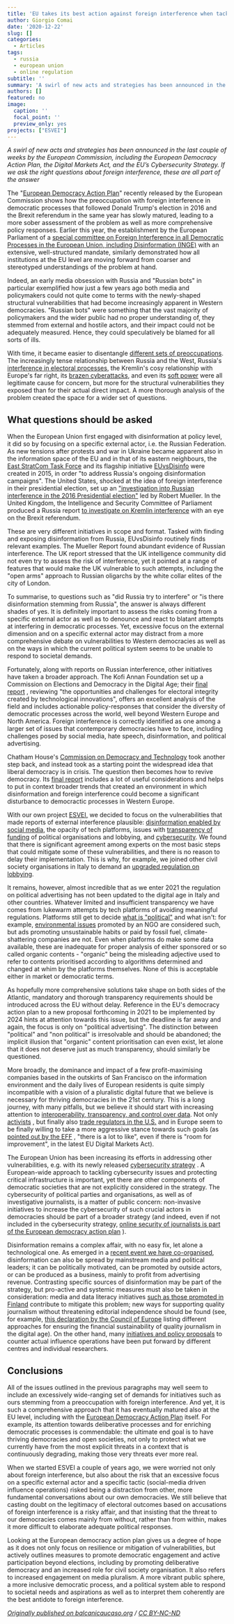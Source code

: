 ```yaml
---
title: 'EU takes its best action against foreign interference when tackling the big issues'
author: Giorgio Comai
date: '2020-12-22'
slug: []
categories:
  - Articles
tags:
  - russia
  - european union
  - online regulation
subtitle: ''
summary: 'A swirl of new acts and strategies has been announced in the last couple of weeks by the European Commission, including the European Democracy Action Plan, the Digital Markets Act, and the EU’s Cybersecurity Strategy. If we ask the right questions about foreign interference, these are all part of the answer'
authors: []
featured: no
image:
  caption: ''
  focal_point: ''
  preview_only: yes
projects: ["ESVEI"]
---
```


*A swirl of new acts and strategies has been announced in the last couple of weeks by the European Commission, including the European Democracy Action Plan, the Digital Markets Act, and the EU’s Cybersecurity Strategy. If we ask the right questions about foreign interference, these are all part of the answer*


The "[European Democracy Action Plan](https://ec.europa.eu/commission/presscorner/detail/en/ip_20_2250)" recently released by the European Commission shows how the preoccupation with foreign interference in democratic processes that followed Donald Trump's election in 2016 and the Brexit referendum in the same year has slowly matured, leading to a more sober assessment of the problem as well as more comprehensive policy responses. Earlier this year, the establishment by the European Parliament of a [special committee on Foreign Interference in all Democratic Processes in the European Union, including Disinformation (INGE)](https://www.europarl.europa.eu/committees/en/inge/home/highlights) with an extensive, well-structured mandate, similarly demonstrated how all institutions at the EU level are moving forward from coarser and stereotyped understandings of the problem at hand.

Indeed, an early media obsession with Russia and "Russian bots" in particular exemplified how just a few years ago both media and policymakers could not quite come to terms with the newly-shaped structural vulnerabilities that had become increasingly apparent in Western democracies. "Russian bots" were something that the vast majority of policymakers and the wider public had no proper understanding of, they stemmed from external and hostile actors, and their impact could not be adequately measured. Hence, they could speculatively be blamed for all sorts of ills.

With time, it became easier to disentangle [different sets of preoccupations](https://www.balcanicaucaso.org/eng/Areas/Russia/Russia-as-a-source-of-concern-are-we-really-talking-about-Russia-205695). The increasingly tense relationship between Russia and the West, Russia's [interference in electoral processes](https://www.balcanicaucaso.org/eng/Projects2/ESVEI/News-Esvei/Russian-Meddling-in-Democratic-Processes-in-Europe-and-the-US-205825), the Kremlin's cosy relationship with Europe's far right, its [brazen cyberattacks](https://www.balcanicaucaso.org/eng/Areas/Russia/Dealing-with-Russia-s-brazenness-in-cyber-space-201208), and even its [soft power](https://www.balcanicaucaso.org/eng/Projects2/ESVEI/News-Esvei/Go-West-Russia-s-soft-power-in-Europe-206775) were all legitimate cause for concern, but more for the structural vulnerabilities they exposed than for their actual direct impact. A more thorough analysis of the problem created the space for a wider set of questions.

## What questions should be asked

When the European Union first engaged with disinformation at policy level, it did so by focusing on a specific external actor, i.e. the Russian Federation. As new tensions after protests and war in Ukraine became apparent also in the information space of the EU and in that of its eastern neighbours, the [East StratCom Task Force](https://eeas.europa.eu/headquarters/headquarters-homepage/2116/-questions-and-answers-about-the-east-stratcom-task-force_en) and its flagship initiative [EUvsDisinfo](https://euvsdisinfo.eu/about/) were created in 2015, in order "to address Russia's ongoing disinformation campaigns". The United States, shocked at the idea of foreign interference in their presidential election, set up an ["investigation into Russian interference in the 2016 Presidential election"](https://www.justice.gov/storage/report.pdf) led by Robert Mueller. In the United Kingdom, the Intelligence and Security Committee of Parliament produced a Russia report [to investigate on Kremlin interference](https://www.theguardian.com/world/2020/jul/21/russia-report-reveals-uk-government-failed-to-address-kremlin-interference-scottish-referendum-brexit) with an eye on the Brexit referendum.

These are very different initiatives in scope and format. Tasked with finding and exposing disinformation from Russia, EUvsDisinfo routinely finds relevant examples. The Mueller Report found abundant evidence of Russian interference. The UK report stressed that the UK intelligence community did not even try to assess the risk of interference, yet it pointed at a range of features that would make the UK vulnerable to such attempts, including the "open arms" approach to Russian oligarchs by the white collar elites of the city of London.

To summarise, to questions such as "did Russia try to interfere" or "is there disinformation stemming from Russia", the answer is always different shades of yes. It is definitely important to assess the risks coming from a specific external actor as well as to denounce and react to blatant attempts at interfering in democratic processes. Yet, excessive focus on the external dimension and on a specific external actor may distract from a more comprehensive debate on vulnerabilities to Western democracies as well as on the ways in which the current political system seems to be unable to respond to societal demands.

Fortunately, along with reports on Russian interference, other initiatives have taken a broader approach. The Kofi Annan Foundation set up a Commission on Elections and Democracy in the Digital Age; their [final report](https://www.kofiannanfoundation.org/app/uploads/2020/01/f035dd8e-kaf_kacedda_report_2019_web.pdf) , reviewing "the opportunities and challenges for electoral integrity created by technological innovations", offers an excellent analysis of the field and includes actionable policy-responses that consider the diversity of democratic processes across the world, well beyond Western Europe and North America. Foreign interference is correctly identified as one among a larger set of issues that contemporary democracies have to face, including challenges posed by social media, hate speech, disinformation, and political advertising.

Chatham House's [Commission on Democracy and Technology](https://demtech.chathamhouse.org/) took another step back, and instead took as a starting point the widespread idea that liberal democracy is in crisis. The question then becomes how to revive democracy. Its [final report](https://demtech.chathamhouse.org/the-future-of-democracy-in-europe-technology-and-the-evolution-of-representation/) includes a lot of useful considerations and helps to put in context broader trends that created an environment in which disinformation and foreign interference could become a significant disturbance to democractic processes in Western Europe.

With our own project [ESVEI,](https://www.balcanicaucaso.org/eng/Projects2/ESVEI) we decided to focus on the vulnerabilities that made reports of external interference plausible: [disinformation enabled by social media](https://www.balcanicaucaso.org/eng/Projects2/ESVEI-social-media-and-disinformation), the opacity of tech platforms, issues with [transparency of funding](https://www.balcanicaucaso.org/eng/Projects2/ESVEI-Transparency-of-funding-and-lobbying) of political organisations and lobbying, and [cybersecurity](https://www.balcanicaucaso.org/eng/Projects2/ESVEI-Cybersecurity). We found that there is significant agreement among experts on the most basic steps that could mitigate some of these vulnerabilities, and there is no reason to delay their implementation. This is why, for example, we joined other civil society organisations in Italy to demand an [upgraded regulation on lobbying](https://www.balcanicaucaso.org/Progetti/ESVEI/#4).

It remains, however, almost incredible that as we enter 2021 the regulation on political advertising has not been updated to the digital age in Italy and other countries. Whatever limited and insufficient transparency we have comes from lukewarm attempts by tech platforms of avoiding meaningful regulations. Platforms still get to decide [what is "political"](https://www.facebook.com/business/help/167836590566506?id=288762101909005) and what isn't: for example, [environmental issues](https://www.facebook.com/business/help/167836590566506?id=288762101909005) promoted by an NGO are considered such, but ads promoting unsustainable habits or paid by fossil fuel, climate-shattering companies are not. Even when platforms do make some data available, these are inadequate for proper analysis of either sponsored or so called organic contents - "organic" being the misleading adjective used to refer to contents prioritised according to algorithms determined and changed at whim by the platforms themselves. None of this is acceptable either in market or democratic terms.

As hopefully more comprehensive solutions take shape on both sides of the Atlantic, mandatory and thorough transparency requirements should be introduced across the EU without delay. Reference in the EU's democracy action plan to a new proposal forthcoming in 2021 to be implemented by 2024 hints at attention towards this issue, but the deadline is far away and again, the focus is only on "political advertising". The distinction between "political" and "non political" is irresolvable and should be abandoned; the implicit illusion that "organic" content prioritisation can even exist, let alone that it does not deserve just as much transparency, should similarly be questioned.

More broadly, the dominance and impact of a few profit-maximising companies based in the outskirts of San Francisco on the information environment and the daily lives of European residents is quite simply incompatible with a vision of a pluralistic digital future that we believe is necessary for thriving democracies in the 21st century. This is a long journey, with many pitfalls, but we believe it should start with increasing attention to [interoperability, transparency, and control over data](https://www.balcanicaucaso.org/eng/Projects2/ESVEI/News-Esvei/The-conditions-for-a-pluralistic-digital-future-interoperability-transparency-and-control-over-data-194436). Not only [activists](https://www.eff.org/deeplinks/2020/06/our-eu-policy-principles-interoperability) , but finally also [trade regulators in the U.S.](https://www.ft.com/content/cd618d7a-bde8-4aec-86c7-f59ff784b4b4?shareType=nongift) and in Europe seem to be finally willing to take a more aggressive stance towards such goals (as [pointed out by the EFF](https://www.eff.org/deeplinks/2020/12/eus-digital-markets-act-there-lot-room-improvement) , "there is a lot to like", even if there is "room for improvement", in the latest EU Digital Markets Act).

The European Union has been increasing its efforts in addressing other vulnerabilities, e.g. with its newly released [cybersecurity strategy](https://ec.europa.eu/digital-single-market/en/news/eus-cybersecurity-strategy-digital-decade) . A European-wide approach to tackling cybersecurity issues and protecting critical infrastructure is important, yet there are other components of democratic societies that are not explicitly considered in the strategy. The cybersecurity of political parties and organisations, as well as of investigative journalists, is a matter of public concern: non-invasive initiatives to increase the cybersecurity of such crucial actors in democracies should be part of a broader strategy (and indeed, even if not included in the cybersecurity strategy, [online security of journalists is part of the European democracy action plan](https://eur-lex.europa.eu/legal-content/EN/TXT/?uri=COM%3A2020%3A790%3AFIN&qid=1607079662423) ).

 Disinformation remains a complex affair, with no easy fix, let alone a technological one. As emerged in a [recent event we have co-organised](https://www.balcanicaucaso.org/eng/Areas/Balkans/Addressing-the-challenges-posed-by-disinformation-in-the-Western-Balkans-207210), disinformation can also be spread by mainstream media and political leaders; it can be politically motivated, can be promoted by outside actors, or can be produced as a business, mainly to profit from advertising revenue. Contrasting specific sources of disinformation may be part of the strategy, but pro-active and systemic measures must also be taken in consideration: media and data literacy initiatives [such as those promoted in Finland](https://www.weforum.org/agenda/2019/05/how-finland-is-fighting-fake-news-in-the-classroom/) contribute to mitigate this problem; new ways for supporting quality journalism without threatening editorial independence should be found (see, for example, [this declaration by the Council of Europe](https://www.coe.int/en/web/freedom-expression/-/ensuring-the-financial-sustainability-of-quality-journalism) listing different approaches for ensuring the financial sustainability of quality journalism in the digital age). On the other hand, many [initiatives and policy proposals](https://carnegieendowment.org/2020/11/30/countering-influence-operations-review-of-policy-proposals-since-2016-pub-83333) to counter actual influence operations have been put forward by different centres and individual researchers.

## Conclusions

All of the issues outlined in the previous paragraphs may well seem to include an excessively wide-ranging set of demands for initiatives such as ours stemming from a preoccupation with foreign interference. And yet, it is such a comprehensive approach that it has eventually matured also at the EU level, including with the [European Democracy Action Plan](https://ec.europa.eu/commission/presscorner/detail/en/ip_20_2250) itself. For example, its attention towards deliberative processes and for enriching democratic processes is commendable: the ultimate end goal is to have thriving democracies and open societies, not only to protect what we currently have from the most explicit threats in a context that is continuously degrading, making those very threats ever more real.

When we started ESVEI a couple of years ago, we were worried not only about foreign interference, but also about the risk that an excessive focus on a specific external actor and a specific tactic (social-media driven influence operations) risked being a distraction from other, more fundamental conversations about our own democracies. We still believe that casting doubt on the legitimacy of electoral outcomes based on accusations of foreign interference is a risky affair, and that insisting that the threat to our democracies comes mainly from without, rather than from within, makes it more difficult to elaborate adequate political responses.

Looking at the European democracy action plan gives us a degree of hope as it does not only focus on resilience or mitigation of vulnerabilities, but actively outlines measures to promote democratic engagement and active participation beyond elections, including by promoting deliberative democracy and an increased role for civil society organisation. It also refers to increased engagement on media pluralism. A more vibrant public sphere, a more inclusive democratic process, and a political system able to respond to societal needs and aspirations as well as to interpret them coherently are the best antidote to foreign interference.

*[Originally published on balcanicaucaso.org](https://www.balcanicaucaso.org/eng/Areas/Europe/EU-takes-its-best-action-against-foreign-interference-when-tackling-the-big-issues-207435) / [CC BY-NC-ND](https://creativecommons.org/licenses/by-nc-nd/4.0/)*

